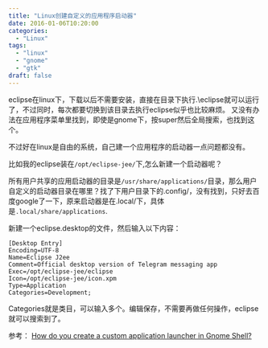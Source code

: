 ```yaml
---
title: "Linux创建自定义的应用程序启动器"
date: 2016-01-06T10:20:00
categories:
  - "Linux"
tags:
  - "linux"
  - "gnome"
  - "gtk"
draft: false
---
```


eclipse在linux下，下载以后不需要安装，直接在目录下执行.\eclipse就可以运行了，不过同时，每次都要切换到该目录去执行eclipse似乎也比较麻烦。
又没有办法在应用程序菜单里找到，即使是gnome下，按super然后全局搜索，也找到这个。

不过好在linux是自由的系统，自己建一个应用程序的启动器一点问题都没有。

比如我的eclipse装在```/opt/eclipse-jee/```下,怎么新建一个启动器呢？

所有用户共享的应用启动器的目录是```/usr/share/applications/```目录，那么用户自定义的启动器目录在哪里？找了下用户目录下的.config/，没有找到，只好去百度google了一下，原来启动器是在.local/下，具体是```.local/share/applications```.

新建一个eclipse.desktop的文件，然后输入以下内容：

    [Desktop Entry]
    Encoding=UTF-8
    Name=Eclipse J2ee
    Comment=Official desktop version of Telegram messaging app
    Exec=/opt/eclipse-jee/eclipse
    Icon=/opt/eclipse-jee/icon.xpm
    Type=Application
    Categories=Development;

Categories就是类目，可以输入多个。编辑保存，不需要再做任何操作，eclipse就可以搜索到了。


参考：
[How do you create a custom application launcher in Gnome Shell? ](http://askubuntu.com/questions/112186/how-do-you-create-a-custom-application-launcher-in-gnome-shell)
